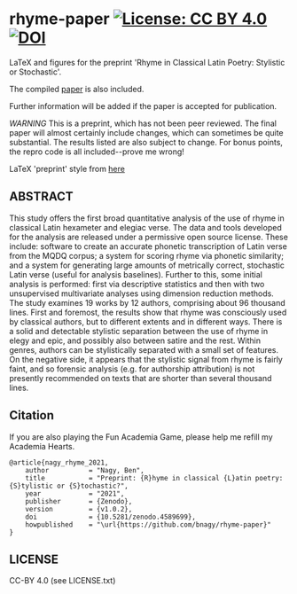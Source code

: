 # rhyme-paper [![License: CC BY 4.0](https://img.shields.io/badge/License-CC%20BY%204.0-lightgrey.svg)](https://creativecommons.org/licenses/by/4.0/)[![DOI](https://zenodo.org/badge/340785559.svg)](https://zenodo.org/badge/latestdoi/340785559)


LaTeX and figures for the preprint 'Rhyme in Classical Latin Poetry: Stylistic or Stochastic'.

The compiled [paper](rhyme_sos.pdf) is also included.

Further information will be added if the paper is accepted for publication.

*WARNING* This is a preprint, which has not been peer reviewed. The final paper will almost certainly include changes, which can sometimes be quite substantial. The results listed are also subject to change. For bonus points, the repro code is all included--prove me wrong!

LaTeX 'preprint' style from [here](https://github.com/brenhinkeller/preprint-template.tex)

## ABSTRACT

This study offers the first broad quantitative analysis of the use of rhyme in classical Latin hexameter and elegiac verse. The data and tools developed for the analysis are released under a permissive open source license. These include: software to create an accurate phonetic transcription of Latin verse from the MQDQ corpus; a system for scoring rhyme via phonetic similarity; and a system for generating large amounts of metrically correct, stochastic Latin verse (useful for analysis baselines). Further to this, some initial analysis is performed: first via descriptive statistics and then with two unsupervised multivariate analyses using dimension reduction methods. The study examines 19 works by 12 authors, comprising about 96 thousand lines. First and foremost, the results show that rhyme was consciously used by classical authors, but to different extents and in different ways. There is a solid and detectable stylistic separation between the use of rhyme in elegy and epic, and possibly also between satire and the rest. Within genres, authors can be stylistically separated with a small set of features. On the negative side, it appears that the stylistic signal from rhyme is fairly faint, and so forensic analysis (e.g. for authorship attribution) is not presently recommended on texts that are shorter than several thousand lines.

## Citation

If you are also playing the Fun Academia Game, please help me refill my Academia Hearts.

```
@article{nagy_rhyme_2021,
    author          = "Nagy, Ben",
    title           = "Preprint: {R}hyme in classical {L}atin poetry: {S}tylistic or {S}tochastic?",
    year            = "2021",
    publisher       = {Zenodo},
    version         = {v1.0.2},
    doi             = {10.5281/zenodo.4589699},
    howpublished    = "\url{https://github.com/bnagy/rhyme-paper}"
}
```

## LICENSE

CC-BY 4.0 (see LICENSE.txt)

